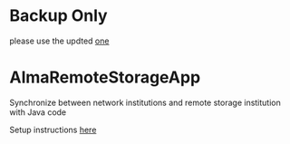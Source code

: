 # Backup Only
please use the updted [one](https://github.com/ExLibrisGroup/AlmaRemoteStorageApp) 

# AlmaRemoteStorageApp
Synchronize between network institutions and remote storage institution with Java code 

Setup instructions [here](instructions.md)

